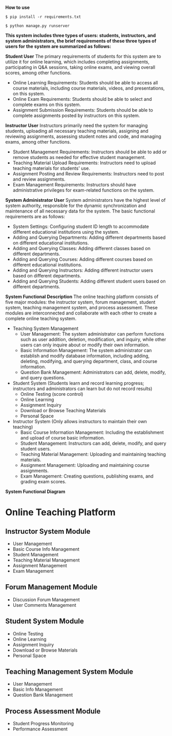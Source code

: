 **How to use**
```shell
$ pip install -r requirements.txt

$ python manage.py runserver
```

**This system includes three types of users: students, instructors, and system administrators, the brief requirements of these three types of users for the system are summarized as follows:**

**Student User**
The primary requirements of students for this system are to utilize it for online learning, which includes completing assignments, participating in Q&A sessions, taking online exams, and viewing overall scores, among other functions.
- Online Learning Requirements: Students should be able to access all course materials, including course materials, videos, and presentations, on this system.
- Online Exam Requirements: Students should be able to select and complete exams on this system.
- Assignment Submission Requirements: Students should be able to complete assignments posted by instructors on this system.

**Instructor User**
Instructors primarily need the system for managing students, uploading all necessary teaching materials, assigning and reviewing assignments, assessing student notes and code, and managing exams, among other functions.
- Student Management Requirements: Instructors should be able to add or remove students as needed for effective student management.
- Teaching Material Upload Requirements: Instructors need to upload teaching materials for students' use.
- Assignment Posting and Review Requirements: Instructors need to post and review assignments.
- Exam Management Requirements: Instructors should have administrative privileges for exam-related functions on the system.

**System Administrator User**
System administrators have the highest level of system authority, responsible for the dynamic synchronization and maintenance of all necessary data for the system. The basic functional requirements are as follows:
- System Settings: Configuring student ID length to accommodate different educational institutions using the system.
- Adding and Querying Departments: Adding different departments based on different educational institutions.
- Adding and Querying Classes: Adding different classes based on different departments.
- Adding and Querying Courses: Adding different courses based on different educational institutions.
- Adding and Querying Instructors: Adding different instructor users based on different departments.
- Adding and Querying Students: Adding different student users based on different departments.

**System Functional Description**
The online teaching platform consists of five major modules: the instructor system, forum management, student system, teaching management system, and process assessment. These modules are interconnected and collaborate with each other to create a complete online teaching system.
- Teaching System Management
   - User Management: The system administrator can perform functions such as user addition, deletion, modification, and inquiry, while other users can only inquire about or modify their own information.
   - Basic Information Management: The system administrator can establish and modify database information, including adding, deleting, modifying, and querying department, class, and course information.
   - Question Bank Management: Administrators can add, delete, modify, and query questions.
- Student System (Students learn and record learning progress; instructors and administrators can learn but do not record results)
   - Online Testing (score control)
   - Online Learning
   - Assignment Inquiry
   - Download or Browse Teaching Materials
   - Personal Space
- Instructor System (Only allows instructors to maintain their own teaching)
   - Basic Course Information Management: Including the establishment and upload of course basic information.
   - Student Management: Instructors can add, delete, modify, and query student users.
   - Teaching Material Management: Uploading and maintaining teaching materials.
   - Assignment Management: Uploading and maintaining course assignments.
   - Exam Management: Creating questions, publishing exams, and grading exam scores.
 

**System Functional Diagram**
# Online Teaching Platform

## Instructor System Module
- User Management
- Basic Course Info Management
- Student Management
- Teaching Material Management
- Assignment Management
- Exam Management

## Forum Management Module
- Discussion Forum Management
- User Comments Management

## Student System Module
- Online Testing
- Online Learning
- Assignment Inquiry
- Download or Browse Materials
- Personal Space

## Teaching Management System Module
- User Management
- Basic Info Management
- Question Bank Management

## Process Assessment Module
- Student Progress Monitoring
- Performance Assessment

